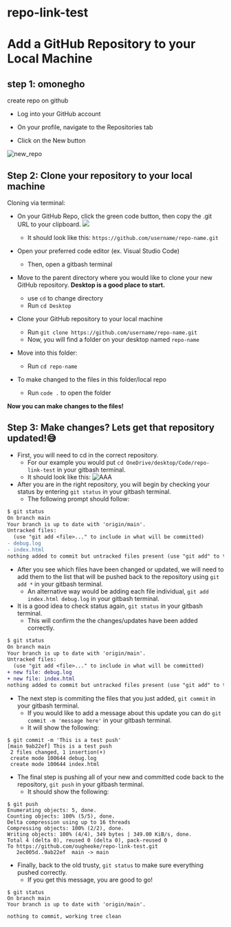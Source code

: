 # repo-link-test


# Add a GitHub Repository to your Local Machine 
## step 1: omonegho 
  create repo on github
  - Log into your GitHub account
  * On your profile, navigate to the Repositories tab
  + Click on the New button
  
  ![new_repo](https://user-images.githubusercontent.com/111533969/217383587-1f24cf7f-08b2-4210-ae81-874415d31461.png)

  
 ## Step 2: Clone your repository to your local machine
Cloning via terminal:
- On your GitHub Repo, click the green code button, then copy the .git URL to your clipboard.
![](https://user-images.githubusercontent.com/97190412/217404862-42231c01-029b-4d0b-a8c4-2cccb1cf5d41.png)
  - It should look like this: `https://github.com/username/repo-name.git`

 
- Open your preferred code editor (ex. Visual Studio Code)
  - Then, open a gitbash terminal
 
- Move to the parent directory where you would like to clone your new GitHub repository. **Desktop is a good place to start.**
  - use `cd` to change directory
  - Run `cd Desktop`

- Clone your GitHub repository to your local machine
  - Run `git clone https://github.com/username/repo-name.git`
  - Now, you will find a folder on your desktop named `repo-name`

- Move into this folder:
  - Run `cd repo-name`
- To make changed to the files in this folder/local repo
  - Run `code .` to open the folder

 **Now you can make changes to the files!**
 
## Step 3: Make changes? Lets get that repository updated!:sweat_smile: 
- First, you will need to cd in the correct repository. 
  - For our example you would put `cd OneDrive/desktop/Code/repo-link-test` in your gitbash terminal.
  - It should look like this:
![AAA](https://user-images.githubusercontent.com/111534176/217842187-82e01e80-2acd-432e-9056-f795bdbdcdff.PNG)
- After you are in the right repository, you will begin by checking your status by entering `git status` in your gitbash terminal.
  - The following prompt should follow:
```diff
$ git status
On branch main
Your branch is up to date with 'origin/main'.
Untracked files:
  (use "git add <file>..." to include in what will be committed)
- debug.log
- index.html
nothing added to commit but untracked files present (use "git add" to track)
```
- After you see which files have been changed or updated, we will need to add them to the list that will be pushed back to the repository using `git add *` in your gitbash terminal.
  - An alternative way would be adding each file individual, `git add index.html debug.log` in your gitbash terminal.
- It is a good idea to check status again, `git status` in your gitbash terminal.
  - This will confirm the the changes/updates have been added correctly.
```diff
$ git status
On branch main
Your branch is up to date with 'origin/main'.
Untracked files:
  (use "git add <file>..." to include in what will be committed)
+ new file: debug.log
+ new file: index.html
nothing added to commit but untracked files present (use "git add" to track)
```  
- The next step is commiting the files that you just added, `git commit` in your gitbash terminal.
  - If you would like to add a message about this update you can do `git commit -m 'message here'` in your gitbash terminal.
  - It will show the following:
```
$ git commit -m 'This is a test push'
[main 9ab22ef] This is a test push
 2 files changed, 1 insertion(+)
 create mode 100644 debug.log
 create mode 100644 index.html
 ```
- The final step is pushing all of your new and committed code back to the repository, `git push` in your gitbash terminal.
  - It should show the following:
```
$ git push
Enumerating objects: 5, done.
Counting objects: 100% (5/5), done.
Delta compression using up to 16 threads
Compressing objects: 100% (2/2), done.
Writing objects: 100% (4/4), 349 bytes | 349.00 KiB/s, done.
Total 4 (delta 0), reused 0 (delta 0), pack-reused 0
To https://github.com/ougheoke/repo-link-test.git
   2ec005d..9ab22ef  main -> main
```
- Finally, back to the old trusty, `git status` to make sure everything pushed correctly.
  - If you get this message, you are good to go!
```
$ git status
On branch main
Your branch is up to date with 'origin/main'.

nothing to commit, working tree clean
```
